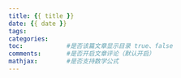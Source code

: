 ```yaml
---
title: {{ title }}
date: {{ date }}
tags:
categories:
toc: 			#是否该篇文章显示目录 true、false
comments: 		#是否开启文章评论（默认开启）
mathjax:        #是否支持数学公式
---
```

